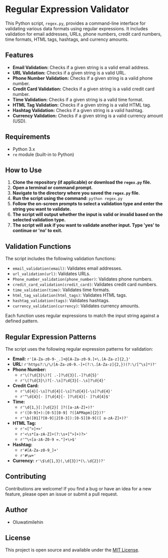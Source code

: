 # Regular Expression Validator

This Python script, `regex.py`, provides a command-line interface for validating various data formats using regular expressions. It includes validation for email addresses, URLs, phone numbers, credit card numbers, time formats, HTML tags, hashtags, and currency amounts.

## Features

*   **Email Validation:** Checks if a given string is a valid email address.
*   **URL Validation:** Checks if a given string is a valid URL.
*   **Phone Number Validation:** Checks if a given string is a valid phone number.
*   **Credit Card Validation:** Checks if a given string is a valid credit card number.
*   **Time Validation:** Checks if a given string is a valid time format.
*   **HTML Tag Validation:** Checks if a given string is a valid HTML tag.
*   **Hashtag Validation:** Checks if a given string is a valid hashtag.
*   **Currency Validation:** Checks if a given string is a valid currency amount (USD).

## Requirements

*   Python 3.x
*   `re` module (built-in to Python)

## How to Use

1.  **Clone the repository (if applicable) or download the `regex.py` file.**
2.  **Open a terminal or command prompt.**
3.  **Navigate to the directory where you saved the `regex.py` file.**
4.  **Run the script using the command:** `python regex.py`
5.  **Follow the on-screen prompts to select a validation type and enter the string you want to validate.**
6.  **The script will output whether the input is valid or invalid based on the selected validation type.**
7.  **The script will ask if you want to validate another input. Type 'yes' to continue or 'no' to exit.**

## Validation Functions

The script includes the following validation functions:

*   `email_validation(email)`: Validates email addresses.
*   `url_validation(url)`: Validates URLs.
*   `Phone_number_validation(phone_number)`: Validates phone numbers.
*   `credit_card_validation(credit_card)`: Validates credit card numbers.
*   `time_validation(time)`: Validates time formats.
*   `html_tag_validation(html_tags)`: Validates HTML tags.
*   `hashtag_validation(tags)`: Validates hashtags.
*   `currency_validation(currency)`: Validates currency amounts.

Each function uses regular expressions to match the input string against a defined pattern.

## Regular Expression Patterns

The script uses the following regular expression patterns for validation:

*   **Email:** `r'[A-Za-z0-9-_.]+@[A-Za-z0-9.]+\.[A-Za-z]{2,}'`
*   **URL:** `r'https?:\/\/[A-Za-z0-9.-]+(?:\.[A-Za-z]{2,})(?:\/[^\s]*)?'`
*   **Phone Number:**
    *   `r'\(?\d{3}\)?[ .-]?\d{3}[.-]?\d{5}'`
    *   `r'\(?\d{3}\)?[-.\s]?\d{3}[-.\s]?\d{4}'`
*   **Credit Card:**
    *   `r'\d{4}[-\s]?\d{4}[-\s]?\d{4}[-\s]?\d{4}'`
    *   `r'^\d{4}[- ]?\d{4}[- ]?\d{4}[- ]?\d{4}$'`
*   **Time:**
    *    `r'\d{1,}[:]\d{2}[ ]?([a-zA-Z]+)?'`
    *    `r'([0-9]+):[0-5][0-9] ?([APMapm]{2})?'`
    *    `r'\b([01]?[0-9]|2[0-3]):[0-5][0-9]([ a-zA-Z]+)?'`
*   **HTML Tag:**
    *   `r'<[^>]+>'`
    *   `r'<\s*[a-zA-Z]+(?:\s+[^>]+)?>'`
    *   `r'^\<[a-zA-Z0-9 =."]+\>$'`
*   **Hashtag:**
    *   `r'#[A-Za-z0-9_]+'`
    *   `r'#\w+'`
*   **Currency:** `r'\$\d{1,3}(,\d{3})*(\.\d{2})?'`

## Contributing

Contributions are welcome! If you find a bug or have an idea for a new feature, please open an issue or submit a pull request.

## Author

*   Oluwatimilehin

## License

This project is open source and available under the [MIT License](LICENSE).
